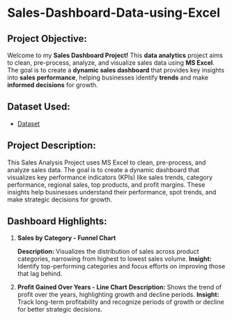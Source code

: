 # Sales-Dashboard-Data-using-Excel

## Project Objective:
Welcome to my **Sales Dashboard Project!** This **data analytics** project aims to clean, pre-process, analyze, and visualize sales data using **MS Excel**. The goal is to create a **dynamic sales dashboard** that provides key insights into **sales performance**, helping businesses identify **trends** and make **informed decisions** for growth.

## Dataset Used:
- <a href="https://github.com/sayaniketsaini24/Sales-Dashboard-Data-using-Excel/blob/main/salesdata.csv">Dataset</a>

## Project Description:
This Sales Analysis Project uses MS Excel to clean, pre-process, and analyze sales data. The goal is to create a dynamic dashboard that visualizes key performance indicators (KPIs) like sales trends, category performance, regional sales, top products, and profit margins. These insights help businesses understand their performance, spot trends, and make strategic decisions for growth.

## Dashboard Highlights:
1. **Sales by Category - Funnel Chart**

   **Description:** Visualizes the distribution of sales across product categories, narrowing from highest to lowest sales volume.
   **Insight:** Identify top-performing categories and focus efforts on improving those that lag behind.
3. **Profit Gained Over Years - Line Chart**
   **Description:** Shows the trend of profit over the years, highlighting growth and decline periods.
   **Insight:** Track long-term profitability and recognize periods of growth or decline for better strategic decisions.
